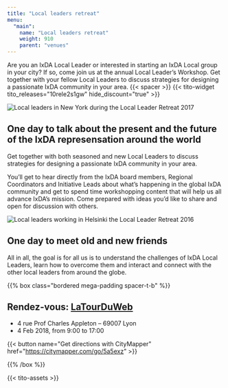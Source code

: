 ```yaml
---
title: "Local leaders retreat"
menu:
  "main":
    name: "Local leaders retreat"
    weight: 910
    parent: "venues"
---
```


Are you an IxDA Local Leader or interested in starting an IxDA Local group in your city? If so, come join us at the annual Local Leader’s Workshop. Get together with your fellow Local Leaders to discuss strategies for designing a passionate IxDA community in your area.
{{< spacer >}}
{{< tito-widget  tito_releases="10rele2s1gw" hide_discount="true" >}}


![Local leaders in New York during the Local Leader Retreat 2017](/img/photos/event-llretreat-groupphoto.jpg)

## One day to talk about the present and the future of the IxDA represensation around the world

Get together with both seasoned and new Local Leaders to discuss strategies for designing a passionate IxDA community in your area.

You’ll get to hear directly from the IxDA board members, Regional Coordinators and Initiative Leads about what’s happening in the global IxDA community and get to spend time workshopping content that will help us all advance IxDA’s mission. Come prepared with ideas you’d like to share and open for discussion with others.

![Local leaders working in Helsinki the Local Leader Retreat 2016](/img/photos/event-llretreat-activity.jpg)

## One day to meet old and new friends


All in all, the goal is for all us is to understand the challenges of IxDA Local Leaders, learn how to overcome them and interact and connect with the other local leaders from around the globe.

{{% box class="bordered mega-padding spacer-t-b" %}}

## Rendez-vous: [LaTourDuWeb](http://www.latourduweb.com)
* 4 rue Prof Charles Appleton – 69007 Lyon
* 4 Feb 2018, from 9:00 to 17:00

{{< button name="Get directions with CityMapper" href="https://citymapper.com/go/5a5exz" >}}

{{% /box %}}


{{< tito-assets >}}
